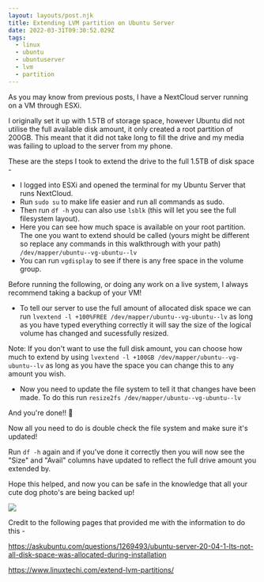 ```yaml
---
layout: layouts/post.njk
title: Extending LVM partition on Ubuntu Server
date: 2022-03-31T09:30:52.029Z
tags:
  - linux
  - ubuntu
  - ubuntuserver
  - lvm
  - partition
---
```

As you may know from previous posts, I have a NextCloud server running on a VM through ESXi. 

I originally set it up with 1.5TB of storage space, however Ubuntu did not utilise the full available disk amount, it only created a root partition of 200GB. This meant that it did not take long to fill the drive and my media was failing to upload to the server from my phone. 

These are the steps I took to extend the drive to the full 1.5TB of disk space - 

* I logged into ESXi and opened the terminal for my Ubuntu Server that runs NextCloud. 
* Run `sudo su` to make life easier and run all commands as sudo.
* Then run `df -h` you can also use `lsblk` (this will let you see the full filesystem layout).
* Here you can see how much space is available on your root partition. The one you want to extend should be called (yours might be different so replace any commands in this walkthrough with your path) `/dev/mapper/ubuntu--vg-ubuntu--lv` 
* You can run `vgdisplay` to see if there is any free space in the volume group.

Before running the following, or doing any work on a live system, I always recommend taking a backup of your VM! 

* To tell our server to use the full amount of allocated disk space we can run `lvextend -l +100%FREE /dev/mapper/ubuntu--vg-ubuntu--lv` as long as you have typed everything correctly it will say the size of the logical volume has changed and sucessfully resized.

Note: If you don't want to use the full disk amount, you can choose how much to extend by using `lvextend -l +100GB /dev/mapper/ubuntu--vg-ubuntu--lv` as long as you have the space you can change this to any amount you wish. 

* Now you need to update the file system to tell it that changes have been made. To do this run `resize2fs /dev/mapper/ubuntu--vg-ubuntu--lv`



And you're done!! 🎉



Now all you need to do is double check the file system and make sure it's updated! 

Run `df -h` again and if you've done it correctly then you will now see the "Size" and "Avail" columns have updated to reflect the full drive amount you extended by.



Hope this helped, and now you can be safe in the knowledge that all your cute dog photo's are being backed up!

![](/images/pexels-anna-shvets-4588049.jpg)



Credit to the following pages that provided me with the information to do this -

<https://askubuntu.com/questions/1269493/ubuntu-server-20-04-1-lts-not-all-disk-space-was-allocated-during-installation>

<https://www.linuxtechi.com/extend-lvm-partitions/>
